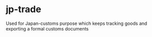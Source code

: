 # jp-trade
Used for Japan-customs purpose which keeps tracking goods and exporting a formal customs documents
